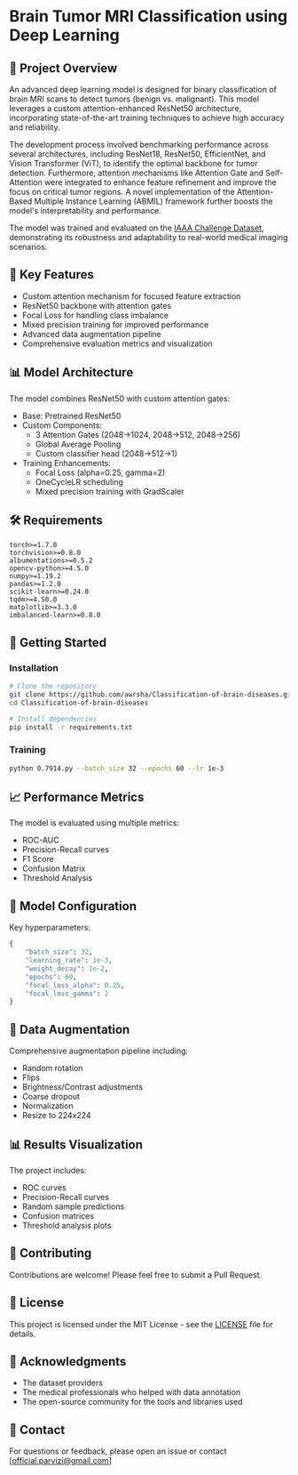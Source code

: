 # Brain Tumor MRI Classification using Deep Learning

## 🧠 Project Overview
An advanced deep learning model is designed for binary classification of brain MRI scans to detect tumors (benign vs. malignant). This model leverages a custom attention-enhanced ResNet50 architecture, incorporating state-of-the-art training techniques to achieve high accuracy and reliability.

The development process involved benchmarking performance across several architectures, including ResNet18, ResNet50, EfficientNet, and Vision Transformer (ViT), to identify the optimal backbone for tumor detection. Furthermore, attention mechanisms like Attention Gate and Self-Attention were integrated to enhance feature refinement and improve the focus on critical tumor regions. A novel implementation of the Attention-Based Multiple Instance Learning (ABMIL) framework further boosts the model's interpretability and performance.

The model was trained and evaluated on the [IAAA Challenge Dataset](https://www.kaggle.com/datasets/amirmohammadparvizi/newiaaa), demonstrating its robustness and adaptability to real-world medical imaging scenarios.

## 🌟 Key Features
- Custom attention mechanism for focused feature extraction
- ResNet50 backbone with attention gates
- Focal Loss for handling class imbalance
- Mixed precision training for improved performance
- Advanced data augmentation pipeline
- Comprehensive evaluation metrics and visualization

## 📊 Model Architecture
The model combines ResNet50 with custom attention gates:
- Base: Pretrained ResNet50
- Custom Components:
  - 3 Attention Gates (2048->1024, 2048->512, 2048->256)
  - Global Average Pooling
  - Custom classifier head (2048->512->1)
- Training Enhancements:
  - Focal Loss (alpha=0.25, gamma=2)
  - OneCycleLR scheduling
  - Mixed precision training with GradScaler

## 🛠 Requirements
```
torch>=1.7.0
torchvision>=0.8.0
albumentations>=0.5.2
opencv-python>=4.5.0
numpy>=1.19.2
pandas>=1.2.0
scikit-learn>=0.24.0
tqdm>=4.50.0
matplotlib>=3.3.0
imbalanced-learn>=0.8.0
```

## 🚀 Getting Started

### Installation
```bash
# Clone the repository
git clone https://github.com/awrsha/Classification-of-brain-diseases.git
cd Classification-of-brain-diseases

# Install dependencies
pip install -r requirements.txt
```

### Training
```bash
python 0.7914.py --batch_size 32 --epochs 60 --lr 1e-3
```

## 📈 Performance Metrics
The model is evaluated using multiple metrics:
- ROC-AUC
- Precision-Recall curves
- F1 Score
- Confusion Matrix
- Threshold Analysis

## 🔧 Model Configuration
Key hyperparameters:
```python
{
    "batch_size": 32,
    "learning_rate": 1e-3,
    "weight_decay": 1e-2,
    "epochs": 60,
    "focal_loss_alpha": 0.25,
    "focal_loss_gamma": 2
}
```

## 🎯 Data Augmentation
Comprehensive augmentation pipeline including:
- Random rotation
- Flips
- Brightness/Contrast adjustments
- Coarse dropout
- Normalization
- Resize to 224x224

## 📊 Results Visualization
The project includes:
- ROC curves
- Precision-Recall curves
- Random sample predictions
- Confusion matrices
- Threshold analysis plots

## 🤝 Contributing
Contributions are welcome! Please feel free to submit a Pull Request.

## 📝 License
This project is licensed under the MIT License - see the [LICENSE](https://github.com/AmirrHussain/Classification-of-brain-diseases#MIT-1-ov-file) file for details.

## 🙏 Acknowledgments
- The dataset providers
- The medical professionals who helped with data annotation
- The open-source community for the tools and libraries used

## 📧 Contact
For questions or feedback, please open an issue or contact [official.parvizi@gmail.com]

